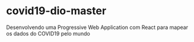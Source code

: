 # covid19-dio-master
Desenvolvendo uma Progressive Web Application com React para mapear os dados do COVID19 pelo mundo
